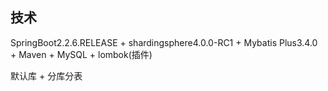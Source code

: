 ## 技术  
SpringBoot2.2.6.RELEASE + shardingsphere4.0.0-RC1 + Mybatis Plus3.4.0 + Maven  + MySQL + lombok(插件)

默认库 + 分库分表